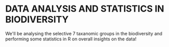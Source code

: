# DATA ANALYSIS AND STATISTICS IN BIODIVERSITY

We'll be analysing the selective 7 taxanomic groups in the biodiversity and performing some statistics in R on overall insights on the data!
